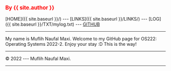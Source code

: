 <span style="color:red; font-weight:bold; font-size:larger;">By {{ site.author }}</span>
<br><br>
[HOME]({{ site.baseurl }}/) ---
[LINKS]({{ site.baseurl }}/LINKS/) ---
[LOG]({{ site.baseurl }}/TXT/mylog.txt) ---
[GITHUB](https://github.com/gansixeneh/os222)
<br>
<hr>
My name is Muflih Naufal Maxi. Welcome to my GitHub page for OS222: Operating Systems 2022-2.
Enjoy your stay :D
This is the way!
<br>
<hr>
&copy; 2022 --- Muflih Naufal Maxi.
<hr>
<br>
